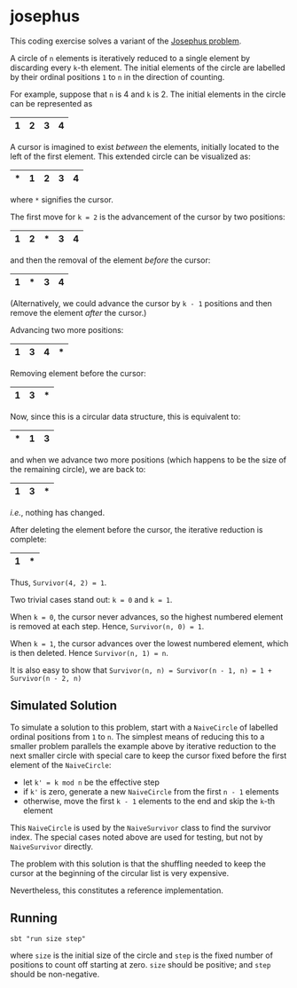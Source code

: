 # josephus

This coding exercise solves a variant of the [Josephus problem](https://en.wikipedia.org/wiki/Josephus_problem).

A circle of `n` elements is iteratively reduced to a single element by discarding every `k`-th element.
The initial elements of the circle are labelled by their ordinal positions `1` to `n` in the direction of counting.

For example, suppose that `n` is 4 and `k` is 2. The initial elements in the circle can be represented as

| 1 | 2 | 3 | 4 |
|---|---|---|---|

A cursor is imagined to exist _between_ the elements, initially located to the left of the first element.
This extended circle can be visualized as:

| * | 1 | 2 | 3 | 4 |
|---|---|---|---|---|

where `*` signifies the cursor.

The first move for `k = 2` is the advancement of the cursor by two positions:

| 1 | 2 | * | 3 | 4 |
|---|---|---|---|---|

and then the removal of the element _before_ the cursor:

| 1 | * | 3 | 4 |
|---|---|---|---|

(Alternatively, we could advance the cursor by `k - 1` positions and then remove the element _after_ the cursor.)

Advancing two more positions:

| 1 | 3 | 4 | * |
|---|---|---|---|

Removing element before the cursor:

| 1 | 3 | * |
|---|---|---|

Now, since this is a circular data structure, this is equivalent to:

| * | 1 | 3 |
|---|---|---|

and when we advance two more positions (which happens to be the size of the remaining circle), we are back to:

| 1 | 3 | * |
|---|---|---|

_i.e._, nothing has changed.

After deleting the element before the cursor, the iterative reduction is complete:

| 1 | * |
|---|---|

Thus, `Survivor(4, 2) = 1`.

Two trivial cases stand out: `k = 0` and `k = 1`.

When `k = 0`, the cursor never advances, so the highest numbered element is removed at each step.
Hence, `Survivor(n, 0) = 1`.

When `k = 1`, the cursor advances over the lowest numbered element, which is then deleted.
Hence  `Survivor(n, 1) = n`.

It is also easy to show that `Survivor(n, n) = Survivor(n - 1, n) = 1 + Survivor(n - 2, n)`

## Simulated Solution

To simulate a solution to this problem, start with a `NaiveCircle` of labelled ordinal positions from `1` to `n`.
The simplest means of reducing this to a smaller problem parallels the example above by iterative reduction to the next
smaller circle with special care to keep the cursor fixed before the first element of the `NaiveCircle`:

 * let `k' = k mod n` be the effective step
 * if `k'` is zero, generate a new `NaiveCircle` from the first `n - 1` elements
 * otherwise, move the first `k - 1` elements to the end and skip the `k`-th element

This `NaiveCircle` is used by the `NaiveSurvivor` class to find the survivor index.
The special cases noted above are used for testing, but not by `NaiveSurvivor` directly.

The problem with this solution is that the shuffling needed to keep the cursor at the beginning of the circular list
is very expensive.

Nevertheless, this constitutes a reference implementation.


## Running

    sbt "run size step"

where `size` is the initial size of the circle and `step` is the fixed number of positions to count off starting at
zero. `size` should be positive; and `step` should be non-negative.
